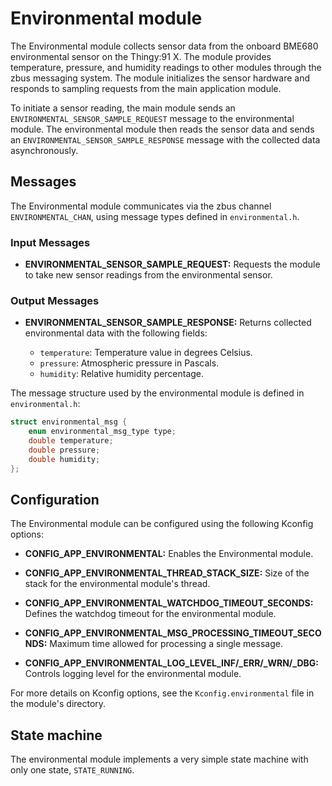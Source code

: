 # Environmental module

The Environmental module collects sensor data from the onboard BME680 environmental sensor on the Thingy:91 X.
The module provides temperature, pressure, and humidity readings to other modules through the zbus messaging system. The module initializes the sensor hardware and responds to sampling requests from the main application module.

To initiate a sensor reading, the main module sends an `ENVIRONMENTAL_SENSOR_SAMPLE_REQUEST` message to the environmental module. The environmental module then reads the sensor data and sends an `ENVIRONMENTAL_SENSOR_SAMPLE_RESPONSE` message with the collected data asynchronously.

## Messages

The Environmental module communicates via the zbus channel `ENVIRONMENTAL_CHAN`, using message types defined in `environmental.h`.

### Input Messages

- **ENVIRONMENTAL_SENSOR_SAMPLE_REQUEST:**
  Requests the module to take new sensor readings from the environmental sensor.

### Output Messages

- **ENVIRONMENTAL_SENSOR_SAMPLE_RESPONSE:**
  Returns collected environmental data with the following fields:

  - `temperature`: Temperature value in degrees Celsius.
  - `pressure`: Atmospheric pressure in Pascals.
  - `humidity`: Relative humidity percentage.

The message structure used by the environmental module is defined in `environmental.h`:

```c
struct environmental_msg {
    enum environmental_msg_type type;
    double temperature;
    double pressure;
    double humidity;
};
```

## Configuration
The Environmental module can be configured using the following Kconfig options:

- **CONFIG_APP_ENVIRONMENTAL:**
  Enables the Environmental module.

- **CONFIG_APP_ENVIRONMENTAL_THREAD_STACK_SIZE:**
  Size of the stack for the environmental module's thread.

- **CONFIG_APP_ENVIRONMENTAL_WATCHDOG_TIMEOUT_SECONDS:**
  Defines the watchdog timeout for the environmental module.

- **CONFIG_APP_ENVIRONMENTAL_MSG_PROCESSING_TIMEOUT_SECONDS:**
  Maximum time allowed for processing a single message.

- **CONFIG_APP_ENVIRONMENTAL_LOG_LEVEL_INF/_ERR/_WRN/_DBG:**
  Controls logging level for the environmental module.

For more details on Kconfig options, see the `Kconfig.environmental` file in the module's directory.

## State machine

The environmental module implements a very simple state machine with only one state, `STATE_RUNNING`.
